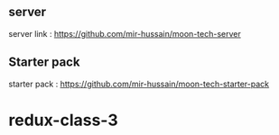 ## server

server link : https://github.com/mir-hussain/moon-tech-server


## Starter pack

starter pack : https://github.com/mir-hussain/moon-tech-starter-pack
# redux-class-3
